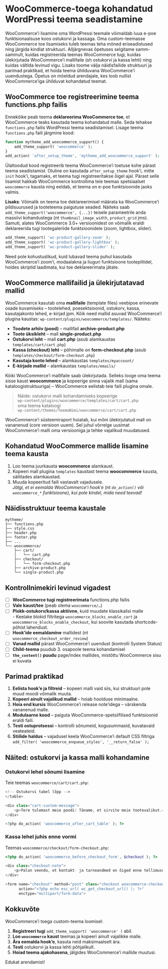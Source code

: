
# WooCommerce-toega kohandatud WordPressi teema seadistamine

WooCommerce’i lisamine oma WordPressi teemale võimaldab luua e-poe funktsionaalsuse koos ostukorvi ja kassaga. Oma custom-teemasse WooCommerce toe lisamiseks tuleb teemas teha mõned eriseadistused ning järgida kindlat struktuuri. Alljärgnevas õpetuses selgitame samm-sammult, kuidas registreerida teemas WooCommerce tugi, kuidas ülekirjutada WooCommerce’i mallifaile (sh ostukorvi ja kassa lehti) ning kuidas vältida levinud vigu. Lisaks toome välja näidisfailide struktuuri ja parimad praktikad, et hoida teema ühilduvana WooCommerce’i uuendustega. Õpetus on mõeldud arendajale, kes loob nullist WooCommerce’iga ühilduvat kohandatud teemat.

## WooCommerce toe registreerimine teema functions.php failis

Ennekõike peab teema **deklareerima WooCommerce toe**, et WooCommerce teaks kasutada teema kohandatud malle. Seda tehakse `functions.php` failis WordPressi teema seadistamisel. Lisage teema `functions.php` faili järgmine kood: 

```php
function mytheme_add_woocommerce_support() {
    add_theme_support( 'woocommerce' );
}
add_action( 'after_setup_theme', 'mytheme_add_woocommerce_support' );
```

Ülaltoodud kood registreerib teema WooCommerce’i toetuse kohe pärast teema seadistamist. Oluline on kasutada `after_setup_theme` hook’i, mitte `init` hook’i, tagamaks, et teema tugi registreeritakse õigel ajal. Pärast selle lisamist hakkab WooCommerce kontrollima teie teemas spetsiaalset `woocommerce` kausta ning eeldab, et teema on e-poe funktsioonide jaoks valmis.

**Lisaks**: Võimalik on teema toe deklareerimisel määrata ka WooCommerce’i pildisuurused ja tooteteema paigutuse seaded. Näiteks saab `add_theme_support('woocommerce', {...})` teisele parameetrile anda massiivi kohandustega (nt `thumbnail_image_width`, `product_grid` jms). Samuti, alates WooCommerce 3.0+ versioonidest on võimalik eraldi deklareerida tugi tootegaleriide funktsioonidele (zoom, lightbox, slider).

```php
add_theme_support( 'wc-product-gallery-zoom' );
add_theme_support( 'wc-product-gallery-lightbox' );
add_theme_support( 'wc-product-gallery-slider' );
```

Need pole kohustuslikud, kuid lubavad teema puhul kasutada WooCommerce’i zoom’i, modaalakna ja liuguri funktsioone tootepiltidel, hoides skriptid laadimata, kui toe deklareerimata jätate.

## WooCommerce mallifailid ja ülekirjutatavad mallid

WooCommerce kasutab oma **mallifaile** (template files) veebipoe erinevate osade kuvamiseks – tootelehed, poesektsioonid, ostukorv, kassa, kasutajakonto lehed, e-kirjad jpm. Kõik need mallid asuvad WooCommerce’i plugina kaustas: `wp-content/plugins/woocommerce/templates/`. Näiteks: 

- **Toodete arhiiv (pood)** – mallifail **archive-product.php**
- **Toote üksikleht** – mall **single-product.php**
- **Ostukorvi leht** – mall **cart.php** (asub alamkaustas `templates/cart/cart.php`)
- **Kassa (checkout) leht** – põhimalle on **form-checkout.php** (asub `templates/checkout/form-checkout.php`)
- **Kasutaja konto lehed** – alamkaustas `templates/myaccount/`
- **E-kirjade mallid** – alamkaustas `templates/emails/`

Kõiki WooCommerce’i mallifaile saab ülekirjutada. Selleks looge oma teema sisse kaust **woocommerce** ja kopeerige sinna vajalik mall (sama kataloogistruktuuriga) – WooCommerce eelistab teie faili plugina omale.

> Näide: ostukorvi malli kohandamiseks kopeerige  
> `wp-content/plugins/woocommerce/templates/cart/cart.php`  
> oma teema kataloogi  
> `wp-content/themes/TeemaNimi/woocommerce/cart/cart.php`

WooCommerce’i süsteemiraport hoiatab, kui mõni ülekirjutatud mall on vananenud (core versioon uuem). Sel juhul võrrelge uusimat WooCommerce’i malli oma versiooniga ja tehke vajalikud muudatused.

## Kohandatud WooCommerce mallide lisamine teema kausta

1. Loo teema juurkausta **woocommerce** alamkaust.
2. Kopeeri mall plugina `templates` kaustast teema **woocommerce** kausta, säilitades alamkaustad.
3. Muuda kopeeritud faili vastavalt vajadusele.  
   *Jälgi, et ei eemalda WooCommerce’i hook’e (nt `do_action()` või `woocommerce_*` funktsioone), kui pole kindel, mida need teevad!* 

## Näidisstruktuur teema kaustale

```
mytheme/
├── functions.php
├── style.css
├── header.php
├── footer.php
├── ...
└── woocommerce/
    ├── cart/
    │   └── cart.php
    ├── checkout/
    │   └── form-checkout.php
    ├── archive-product.php
    └── single-product.php
```

## Kontrollnimekiri levinud vigadest

- [ ] **WooCommerce tugi registreerimata** functions.php failis  
- [ ] **Vale kaust/tee** (peab olema `woocommerce/…`)  
- [ ] **Plokk-ostukorv/kassa aktiivne**, kuid muudate klassikalisi malle  
      - Keelake blokid filtritega `woocommerce_blocks_enable_cart` ja `woocommerce_blocks_enable_checkout`, kui soovite kasutada shortcode-põhist lahendust.  
- [ ] **Hook’ide eemaldamine** mallidest (nt `woocommerce_checkout_order_review`)  
- [ ] **Vanad mallid** pärast WooCommerce’i uuendust (kontrolli System Status)  
- [ ] **Child-teema** puudub 3. osapoole teema kohandamisel  
- [ ] **`the_content()` puudu** page/index mallides, mistõttu WooCommerce sisu ei kuvata  

## Parimad praktikad

1. **Eelista hook’e ja filtreid** – kopeeri malli vaid siis, kui struktuuri pole muud moodi võimalik muuta.  
2. **Kopeeri ainult vajalikud mallid** – hoiab hoolduse minimaalne.  
3. **Hoia end kursis** WooCommerce’i release note’idega – värskenda vananenud malle.  
4. **Modulaarne kood** – paiguta WooCommerce-spetsiifilised funktsioonid eraldi faili.  
5. **Testi ostuprotsessi** – kontrolli sõnumeid, kogusummasid, kuvatavaid veateateid.  
6. **Stiilide haldus** – vajadusel keela WooCommerce’i default CSS filtriga  
   `add_filter( 'woocommerce_enqueue_styles', '__return_false' );`  

## Näited: ostukorvi ja kassa malli kohandamine

### Ostukorvi lehel sõnumi lisamine

Teie teemas `woocommerce/cart/cart.php`:

```php
<!-- Ostukorvi tabel lõpp -->
</table>

<div class="cart-custom-message">
    <p>Tere tulemast meie poodi! Täname, et sirvite meie tootevalikut.</p>
</div>

<?php do_action( 'woocommerce_after_cart_table' ); ?>
```

### Kassa lehel juhis enne vormi

Teemas `woocommerce/checkout/form-checkout.php`:

```php
<?php do_action( 'woocommerce_before_checkout_form', $checkout ); ?>

<div class="checkout-note">
    <p>Palun veendu, et kontakt- ja tarneandmed on õiged enne tellimuse vormistamist.</p>
</div>

<form name="checkout" method="post" class="checkout woocommerce-checkout"
      action="<?php echo esc_url( wc_get_checkout_url() ); ?>"
      enctype="multipart/form-data">
```

## Kokkuvõte

WooCommerce’i toega custom-teema loomisel:

1. **Registreeri tugi** `add_theme_support( 'woocommerce' )` abil.  
2. **Loo `woocommerce` kaust** teemas ja kopeeri ainult vajalikke malle.  
3. **Ära eemalda hook’e**, kasuta neid maksimaalselt ära.  
4. **Testi** ostukorvi ja kassa lehti põhjalikult.  
5. **Hoiad teema ajakohasena**, jälgides WooCommerce’i mallide muutusi.

Edukat arendamist!
